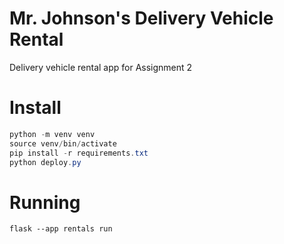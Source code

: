 # Mr. Johnson's Delivery Vehicle Rental

Delivery vehicle rental app for Assignment 2

# Install

```powershell
python -m venv venv
source venv/bin/activate
pip install -r requirements.txt
python deploy.py
```

# Running

```
flask --app rentals run
```
